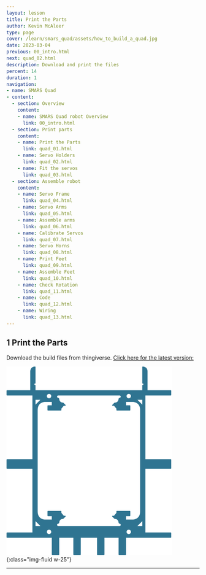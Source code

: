 ```yaml
---
layout: lesson
title: Print the Parts
author: Kevin McAleer
type: page
cover: /learn/smars_quad/assets/how_to_build_a_quad.jpg
date: 2023-03-04
previous: 00_intro.html
next: quad_02.html
description: Download and print the files
percent: 14
duration: 1
navigation:
- name: SMARS Quad
- content:
  - section: Overview
    content:
    - name: SMARS Quad robot Overview
      link: 00_intro.html
  - section: Print parts
    content:
    - name: Print the Parts
      link: quad_01.html
    - name: Servo Holders
      link: quad_02.html
    - name: Fit the servos
      link: quad_03.html
  - section: Assemble robot
    content:
    - name: Servo Frame
      link: quad_04.html
    - name: Servo Arms
      link: quad_05.html
    - name: Assemble arms
      link: quad_06.html
    - name: Calibrate Servos
      link: quad_07.html
    - name: Servo Horns
      link: quad_08.html
    - name: Print Feet
      link: quad_09.html
    - name: Assemble Feet
      link: quad_10.html
    - name: Check Rotation
      link: quad_11.html
    - name: Code
      link: quad_12.html
    - name: Wiring
      link: quad_13.html
---
```



## 1 Print the Parts

Download the build files from thingiverse. [Click here for the latest version:](https://www.thingiverse.com/thing:2755973)

![Page 1](assets/instruction01.png){:class="img-fluid w-25"}

---
